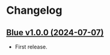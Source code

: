 # Changelog

<!--
## VERSION (DATE)

- Changes one
- Changes Two
- Changes Tree
-->

## [Blue v1.0.0 (2024-07-07)](/../../releases/tag/blue_v1.0.0)

- First release.
